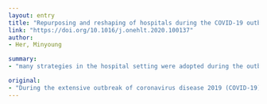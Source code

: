 ```yaml
---
layout: entry
title: "Repurposing and reshaping of hospitals during the COVID-19 outbreak in South Korea"
link: "https://doi.org/10.1016/j.onehlt.2020.100137"
author:
- Her, Minyoung

summary:
- "many strategies in the hospital setting were adopted during the outbreak of coronavirus disease 2019 in South Korea. Many strategies were adopted to mitigate community transmission and prevent nosocomial infection. The reallocation of health care capacity, repurposing of hospitals, and close collaboration between the government and the health care committee might have been the key to successfully addressing the crisis of COVID-19."

original:
- "During the extensive outbreak of coronavirus disease 2019 (COVID-19) in South Korea, many strategies in the hospital setting, such as stratified patient care, the assignment of hospitals/beds by a task force team, and the establishment of dedicated COVID-19 hospitals, dedicated COVID-19 emergency centers, COVID-19 community facilities, and respiratory care split hospitals, were adopted to mitigate community transmission and prevent nosocomial infection. Most of these strategies were used during the Middle East Respiratory syndrome outbreak and were applied again successfully during the COVID-19 outbreak. The reallocation of health care capacity, repurposing of hospitals, and close collaboration between the government and the health care committee might have been the key to successfully addressing the crisis of COVID-19 given the shortage of health care resources."
---
```


